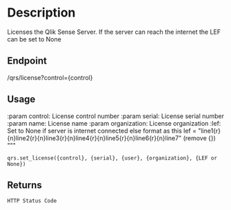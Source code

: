 # Description
Licenses the Qlik Sense Server.  If the server can reach the internet the LEF can be set to None

## Endpoint
/qrs/license?control={control}

## Usage
:param control: License control number
:param serial: License serial number
:param name: License name
:param organization: License organization
:lef: Set to None if server is internet connected else format as this
lef = "line1\{r}\{n}line2\{r}\{n}line3\{r}\{n}line4\{r}\{n}line5\{r}\{n}line6\{r}\{n}line7" (remove {})
"""
```
qrs.set_license({control}, {serial}, {user}, {organization}, {LEF or None})
```
## Returns
```
HTTP Status Code
```

